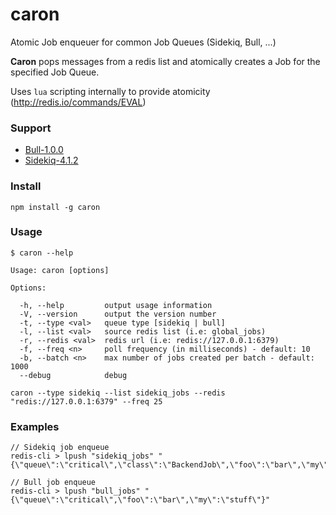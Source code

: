 # caron

Atomic Job enqueuer for common Job Queues (Sidekiq, Bull, ...)

**Caron** pops messages from a redis list and atomically creates a Job for the specified Job Queue.

Uses `lua` scripting internally to provide atomicity (http://redis.io/commands/EVAL)

### Support

* [Bull-1.0.0](https://github.com/OptimalBits/bull)
* [Sidekiq-4.1.2](https://github.com/mperham/sidekiq)

### Install
```
npm install -g caron
```

### Usage
```
$ caron --help

Usage: caron [options]

Options:

  -h, --help         output usage information
  -V, --version      output the version number
  -t, --type <val>   queue type [sidekiq | bull]
  -l, --list <val>   source redis list (i.e: global_jobs)
  -r, --redis <val>  redis url (i.e: redis://127.0.0.1:6379)
  -f, --freq <n>     poll frequency (in milliseconds) - default: 10
  -b, --batch <n>    max number of jobs created per batch - default: 1000
  --debug            debug
```

```
caron --type sidekiq --list sidekiq_jobs --redis "redis://127.0.0.1:6379" --freq 25
```


### Examples

```
// Sidekiq job enqueue
redis-cli > lpush "sidekiq_jobs" "{\"queue\":\"critical\",\"class\":\"BackendJob\",\"foo\":\"bar\",\"my\":\"stuff\",\"other\":\"stuff\"}"
```

```
// Bull job enqueue
redis-cli > lpush "bull_jobs" "{\"queue\":\"critical\",\"foo\":\"bar\",\"my\":\"stuff\"}"
```
